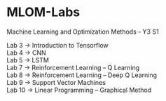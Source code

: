 # MLOM-Labs
Machine Learning and Optimization Methods - Y3 S1

Lab 3 -> Introduction to Tensorflow    
Lab 4 -> CNN    
Lab 5 -> LSTM     
Lab 7 -> Reinforcement Learning – Q Learning     
Lab 8 -> Reinforcement Learning –  Deep Q Learning     
Lab 9 -> Support Vector Machines     
Lab 10 -> Linear Programming – Graphical Method
